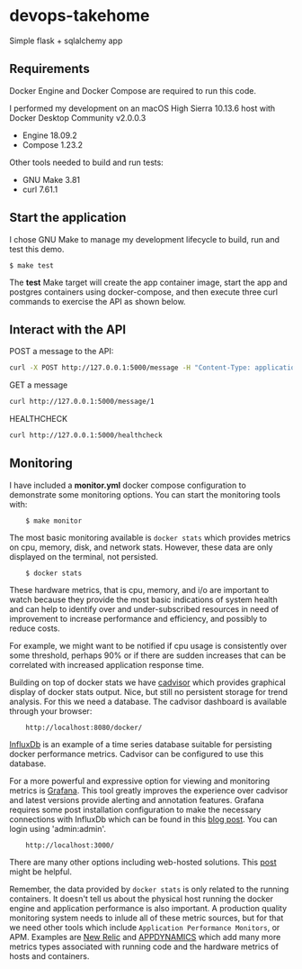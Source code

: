 # devops-takehome
Simple flask + sqlalchemy app

## Requirements
Docker Engine and Docker Compose are required to run this code.

I performed my development on an macOS High Sierra 10.13.6 host with Docker Desktop Community v2.0.0.3
- Engine 18.09.2
- Compose 1.23.2

Other tools needed to build and run tests:
- GNU Make 3.81
- curl 7.61.1

## Start the application
I chose GNU Make to manage my development lifecycle to build, run and test this demo.

    $ make test

The **test** Make target will create the app container image, start the app and postgres containers using docker-compose, and then execute three curl commands to exercise the API as shown below.


## Interact with the API
POST a message to the API:
```bash
curl -X POST http://127.0.0.1:5000/message -H "Content-Type: application/json" --data '{"message": "hi"}'
```

GET a message
```bash
curl http://127.0.0.1:5000/message/1
```

HEALTHCHECK
```bash
curl http://127.0.0.1:5000/healthcheck
```

## Monitoring
I have included a __monitor.yml__ docker compose configuration to demonstrate some monitoring options. You can start the monitoring tools with:

        $ make monitor

The most basic monitoring available is `docker stats` which provides metrics on cpu, memory, disk, and network stats.  However, these data are only displayed on the terminal, not persisted.

        $ docker stats

These hardware metrics, that is cpu, memory, and i/o are important to watch because they provide the most basic indications of system health and can help to identify over and under-subscribed resources in need of improvement to increase performance and efficiency, and possibly to reduce costs.

For example, we might want to be notified if cpu usage is consistently over some threshold, perhaps 90% or if there are sudden increases that can be correlated with increased application response time.

Building on top of docker stats we have [cadvisor](https://hub.docker.com/r/google/cadvisor/) which provides graphical display of docker stats output. Nice, but still no persistent storage for trend analysis. For this we need a database. The cadvisor dashboard is available through your browser:

        http://localhost:8080/docker/


[InfluxDb](https://www.influxdata.com/) is an example of a time series database suitable for persisting docker performance metrics. Cadvisor can be configured to use this database.

For a more powerful and expressive option for viewing and monitoring metrics is [Grafana](https://grafana.com/). This tool greatly improves the experience over cadvisor and latest versions provide alerting and annotation features. Grafana requires some post installation configuration to make the necessary connections with InfluxDb which can be found in this [blog post](https://www.brianchristner.io/how-to-setup-docker-monitoring/). You can login using 'admin:admin'.

        http://localhost:3000/

There are many other options including web-hosted solutions. This [post](https://code-maze.com/top-docker-monitoring-tools/) might be helpful.

Remember, the data provided by `docker stats` is only related to the running containers. It doesn't tell us about the physical host running the docker engine and application performance is also important. A production quality monitoring system needs to inlude all of these metric sources, but for that we need other tools which include `Application Performance Monitors`, or APM. Examples are [New Relic](https://newrelic.com/) and [APPDYNAMICS](https://www.appdynamics.com/) which add many more metrics types associated with running code and the hardware metrics of hosts and containers.
